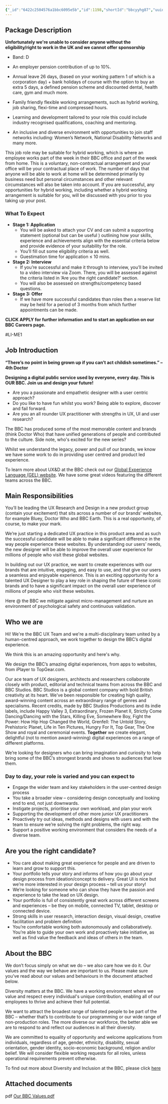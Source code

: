 ```yaml
---
{"_id":"6422c2504576a1bbc6095e5b","id":1198,"shortId":"bbcyyhg87","uuid":"c59ed731-8b00-4bf9-a421-7479636ed14d","title":{"original":"Senior UX Designer","textDescription":"Senior User Experience Designer","urlSlug":"senior-ux-designer","inferred":{"canonicalTitle":"Senior UX Designer","expandedTitle":"Senior User Experience Designer","similiarTitles":["Senior User Interface Designer","Senior Interaction Designer","Senior Visual Designer","Senior Product Designer","Senior UX Researcher"]}},"postedDate":"2023-03-24T00:00:00.000Z","directApply":false,"jobLocation":{"original":"London, Hybrid","textDescription":"Hybrid, London","locations":[{"textDescription":"London","locality":"London","countryName":"United Kingdom","countryCode":"GB","latitude":51.5074,"longitude":-0.1278}],"workplace":"PART_REMOTE"},"hiringOrganization":{"name":"BBC","logo":"//uxbri.org/jobs/logos/BBC-logo.svg","id":198,"shortId":"rkfN7jg2","uuid":"838a5944-9dae-4f24-955e-5a0b4c308127"},"employmentType":{"typeInfo":[{"text":"Permanent","code":"PERMANENT","type":"contract"}],"original":"Permanent","textDescription":"Permanent"},"applicationUrl":"https://careershub.bbc.co.uk/members/?j=67041","applicationType":"link","closedDate":"2023-04-24T00:00:00.000Z","status":"LIVE","permalink":"\"/jobs2/1198/senior-ux-designer\"","layout":"job"}
---
```

<h2 id="package-description">Package Description</h2>
<p><strong>Unfortunately we're unable to consider anyone without the eligibility/right to work in the UK and we cannot offer sponsorship</strong></p>
<ul>
<li><p>Band: D</p>
</li>
<li><p>An employer pension contribution of up to 10%.</p>
</li>
<li><p>Annual leave 26 days, (based on your working pattern 1 of which is a corporation day) + bank holidays of course with the option to buy an extra 5 days, a defined pension scheme and discounted dental, health care, gym and much more.</p>
</li>
<li><p>Family friendly flexible working arrangements, such as hybrid working, job sharing, flexi-time and compressed hours.</p>
</li>
<li><p>Learning and development tailored to your role this could include industry recognised qualifications, coaching and mentoring.</p>
</li>
<li><p>An inclusive and diverse environment with opportunities to join staff networks including: Women’s Network, National Disability Networks and many more.</p>
</li>
</ul>
<p>This job role may be suitable for hybrid working, which is where an employee works part of the week in their BBC office and part of the week from home. This is a voluntary, non-contractual arrangement and your office will be your contractual place of work. The number of days that anyone will be able to work at home will be determined primarily by business need but personal circumstances and other relevant circumstances will also be taken into account. If you are successful, any opportunities for hybrid working, including whether a hybrid working arrangement is suitable for you, will be discussed with you prior to you taking up your post.</p>
<h3 id="what-to-expect">What To Expect</h3>
<ul>
<li><strong>Stage 1: Application</strong><ul>
<li>You will be asked to attach your CV and can submit a supporting statement (optional but can be useful ) outlining how your skills, experience and achievements align with the essential criteria below and provide evidence of your suitability for the role.</li>
<li>You’ll fill out some eligibility criteria as well.</li>
<li>Guestimation time for application ≤ 10 mins.</li>
</ul>
</li>
<li><strong>Stage 2: Interview</strong><ul>
<li>If you’re successful and make it through to interview, you’ll be invited to a video interview via Zoom. There, you will be assessed against the criteria listed in ‘Are you the right candidate?’ section.</li>
<li>You will also be assessed on strengths/competency based questions.</li>
</ul>
</li>
<li><strong>Stage 3: Offer</strong><ul>
<li>If we have more successful candidates than roles then a reserve list may be held for a period of 3 months from which further appointments can be made.</li>
</ul>
</li>
</ul>
<p><strong>CLICK APPLY for further information and to start an application on our BBC Careers page.</strong></p>
<p>#LI-ME1</p>
<h2 id="job-introduction">Job Introduction</h2>
<p><strong>“There’s no point in being grown up if you can’t act childish sometimes.” – 4th Doctor</strong></p>
<p><strong>Designing a digital public service used by everyone, every day. This is OUR BBC. Join us and design your future!</strong></p>
<ul>
<li>Are you a passionate and empathetic designer with a user centric approach?</li>
<li>Do you like to have fun whilst you work? Being able to explore, discover and fail forward. </li>
<li>Are you an all rounder UX practitioner with strengths in UX, UI and user research?</li>
</ul>
<p>The BBC has produced some of the most memorable content and brands (think Doctor Who) that have unified generations of people and contributed to the culture. Side note, who's excited for the new series?</p>
<p>Whilst we understand the legacy, power and pull of our brands, we know we have some work to do in providing user centred and product led experience. </p>
<p>To learn more about UX&amp;D at the BBC check out our <a href="https://www.bbc.co.uk/gel/features/about-bbc-uxd">Global Experience Language (GEL) website</a>. We have some great videos featuring the different teams across the BBC.</p>
<h2 id="main-responsibilities">Main Responsibilities</h2>
<p>You’ll be leading the UX Research and Design in a new product group (contain your excitement) that sits across a number of our brands’ websites, for example Bluey, Doctor Who and BBC Earth. This is a real opportunity, of course, to make your mark.</p>
<p>We’re just starting a dedicated UX practice in this product area and as such the successful candidate will be able to make a significant difference in the way people experience these websites. By understanding our users’ needs, the new designer will be able to improve the overall user experience for millions of people who visit these global websites.</p>
<p>In building out our UX practice, we want to create experiences with our brands that are intuitive, engaging, and easy to use, and that give our users a seamless and enjoyable experience. This is an exciting opportunity for a talented UX Designer to play a key role in shaping the future of these iconic brands and to have a significant impact on the overall user experience of millions of people who visit these websites.</p>
<p>Here @ the BBC we mitigate against micro-management and nurture an environment of psychological safety and continuous validation.</p>
<h2 id="who-we-are">Who we are</h2>
<p>Hi! We're the BBC UX Team and we're a multi-disciplinary team united by a human-centred approach, we work together to design the BBC’s digital experience.</p>
<p>We think this is an amazing opportunity and here's why. </p>
<p>We design the BBC’s amazing digital experiences, from apps to websites, from iPlayer to TopGear.com.</p>
<p>Our ace team of UX designers, architects and researchers collaborate closely with product, editorial and technical teams from across the BBC and BBC Studios. BBC Studios is a global content company with bold British creativity at its heart. We've been responsible for creating high quality, award-winning content across an extraordinary range of genres and specialisms. Recent credits, made by BBC Studios Productions and its indie labels, include Happy Valley 3, Extraordinary, Frozen Planet II, Strictly Come Dancing/Dancing with the Stars, Killing Eve, Somewhere Boy, Fight the Power: How Hip Hop Changed the World, Grenfell: The Untold Story, Prehistoric Planet, Life in Ten Pictures, Hungry For It,  Top Gear, The One Show and royal and ceremonial events. <strong>Together</strong> we create elegant, delightful (not to mention award-winning) digital experiences on a range of different platforms.</p>
<p>We’re looking for designers who can bring imagination and curiosity to help bring some of the BBC’s strongest brands and shows to audiences that love them.</p>
<h3 id="day-to-day-your-role-is-varied-and-you-can-expect-to">Day to day, your role is varied and you can expect to</h3>
<ul>
<li>Engage the wider team and key stakeholders in the user-centred design process</li>
<li>You take a broader view – considering design conceptually and looking end to end, not just downwards.</li>
<li>Instigate projects, prioritise your own workload, and plan your work</li>
<li>Supporting the development of other more junior UX practitioners</li>
<li>Proactively try out ideas, methods and designs with users and with the team to ensure we’re solving the right problems, the right way.</li>
<li>Support a positive working environment that considers the needs of a diverse team.</li>
</ul>
<h2 id="are-you-the-right-candidate">Are you the right candidate?</h2>
<ul>
<li>You care about making great experience for people and are driven to learn and grow to support this.</li>
<li>Your portfolio tells your story and informs of how you go about your design process from ideation/concept to delivery. Great UI is nice but we’re more interested in your design process – tell us your story!</li>
<li>We’re looking for someone who can show they have the passion and experience to take the lead on UX design.</li>
<li>Your portfolio is full of consistently great work across different screens and experiences – be they on mobile, connected TV, tablet, desktop or connected device. </li>
<li>Strong skills in user research, interaction design, visual design, creative facilitation and problem definition</li>
<li>You’re comfortable working both autonomously and collaboratively. You’re able to guide your own work and proactively take initiative, as well as find value the feedback and ideas of others in the team.</li>
</ul>
<h2 id="about-the-bbc">About the BBC</h2>
<p>We don’t focus simply on what we do – we also care how we do it. Our values and the way we behave are important to us. Please make sure you’ve read about our values and behaviours in the document attached below.</p>
<p>Diversity matters at the BBC. We have a working environment where we value and respect every individual's unique contribution, enabling all of our employees to thrive and achieve their full potential.</p>
<p>We want to attract the broadest range of talented people to be part of the BBC – whether that’s to contribute to our programming or our wide range of non-production roles. The more diverse our workforce, the better able we are to respond to and reflect our audiences in all their diversity. </p>
<p>We are committed to equality of opportunity and welcome applications from individuals, regardless of age, gender, ethnicity, disability, sexual orientation, gender identity, socio-economic background, religion and/or belief. We will consider flexible working requests for all roles, unless operational requirements prevent otherwise.</p>
<p>To find out more about Diversity and Inclusion at the BBC, please click <a href="http://www.bbc.co.uk/diversity/">here</a></p>
<h2 id="attached-documents">Attached documents</h2>
<p>pdf <a href="https://careershub.bbc.co.uk/members/modules/jobV2/fdownload.php?j=e9642c8b03889fa9&amp;f=704d9200cae41c83">Our BBC Values.pdf</a></p>

